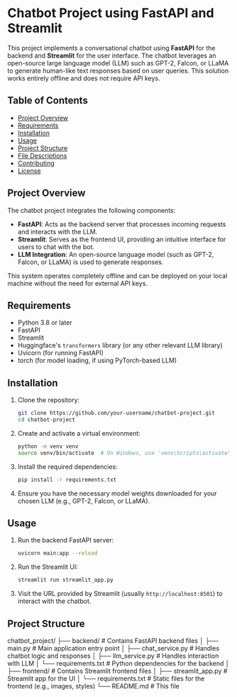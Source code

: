 # Chatbot Project using FastAPI and Streamlit

This project implements a conversational chatbot using **FastAPI** for the backend and **Streamlit** for the user interface. The chatbot leverages an open-source large language model (LLM) such as GPT-2, Falcon, or LLaMA to generate human-like text responses based on user queries. This solution works entirely offline and does not require API keys.

## Table of Contents
- [Project Overview](#project-overview)
- [Requirements](#requirements)
- [Installation](#installation)
- [Usage](#usage)
- [Project Structure](#project-structure)
- [File Descriptions](#file-descriptions)
- [Contributing](#contributing)
- [License](#license)

## Project Overview

The chatbot project integrates the following components:
- **FastAPI**: Acts as the backend server that processes incoming requests and interacts with the LLM.
- **Streamlit**: Serves as the frontend UI, providing an intuitive interface for users to chat with the bot.
- **LLM Integration**: An open-source language model (such as GPT-2, Falcon, or LLaMA) is used to generate responses.
  
This system operates completely offline and can be deployed on your local machine without the need for external API keys.

## Requirements

- Python 3.8 or later
- FastAPI
- Streamlit
- Huggingface's `transformers` library (or any other relevant LLM library)
- Uvicorn (for running FastAPI)
- torch (for model loading, if using PyTorch-based LLM)

## Installation

1. Clone the repository:

    ```bash
    git clone https://github.com/your-username/chatbot-project.git
    cd chatbot-project
    ```

2. Create and activate a virtual environment:

    ```bash
    python -m venv venv
    source venv/bin/activate  # On Windows, use 'venv\Scripts\activate'
    ```

3. Install the required dependencies:

    ```bash
    pip install -r requirements.txt
    ```

4. Ensure you have the necessary model weights downloaded for your chosen LLM (e.g., GPT-2, Falcon, or LLaMA).

## Usage

1. Run the backend FastAPI server:

    ```bash
    uvicorn main:app --reload
    ```

2. Run the Streamlit UI:

    ```bash
    streamlit run streamlit_app.py
    ```

3. Visit the URL provided by Streamlit (usually `http://localhost:8501`) to interact with the chatbot.

## Project Structure
chatbot_project/
├── backend/                         # Contains FastAPI backend files
│   ├── main.py                      # Main application entry point
│   ├── chat_service.py              # Handles chatbot logic and responses
│   ├── llm_service.py               # Handles interaction with LLM
│   └── requirements.txt             # Python dependencies for the backend
│
├── frontend/                        # Contains Streamlit frontend files
│   ├── streamlit_app.py                      # Streamlit app for the UI
│   └── requirements.txt                      # Static files for the frontend (e.g., images, styles)
└──    README.md                        # This file            


